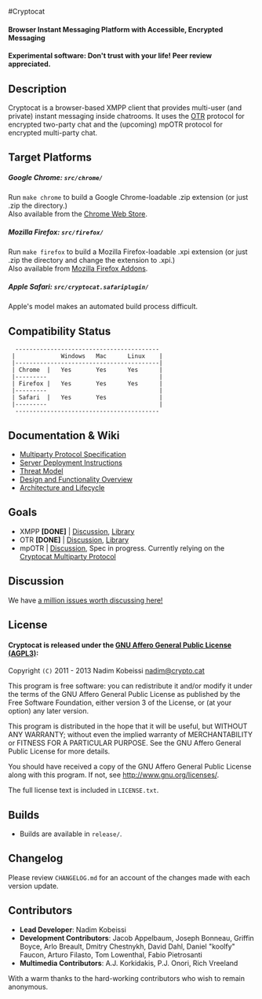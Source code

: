#Cryptocat
#### Browser Instant Messaging Platform with Accessible, Encrypted Messaging
#### Experimental software: Don't trust with your life! Peer review appreciated.

## Description
Cryptocat is a browser-based XMPP client that provides multi-user (and private) instant messaging inside chatrooms. It uses the [OTR](http://www.cypherpunks.ca/otr/) protocol for encrypted two-party chat and the (upcoming) mpOTR protocol for encrypted multi-party chat.  

## Target Platforms
##### Google Chrome: `src/chrome/`
Run `make chrome` to build a Google Chrome-loadable .zip extension (or just .zip the directory.)  
Also available from the [Chrome Web Store](https://chrome.google.com/webstore/detail/cryptocat/gonbigodpnfghidmnphnadhepmbabhij).  
##### Mozilla Firefox: `src/firefox/`
Run `make firefox` to build a Mozilla Firefox-loadable .xpi extension (or just .zip the directory and change the extension to .xpi.)  
Also available from [Mozilla Firefox Addons](https://addons.mozilla.org/en-US/firefox/addon/cryptocat/).  
##### Apple Safari: `src/cryptocat.safariplugin/`
Apple's model makes an automated build process difficult.  

## Compatibility Status
```
  -----------------------------------------
 |             Windows   Mac      Linux    |
 |-----------------------------------------|
 | Chrome  |   Yes       Yes      Yes      |
 |---------                                |
 | Firefox |   Yes       Yes      Yes      |
 |---------                                |
 | Safari  |   Yes       Yes               |
 |---------                                |
  -----------------------------------------
```  

## Documentation & Wiki
* [Multiparty Protocol Specification](https://github.com/cryptocat/cryptocat/wiki/Multiparty-Protocol-Specification)  
* [Server Deployment Instructions](https://github.com/cryptocat/cryptocat/wiki/Server-Deployment-Instructions)  
* [Threat Model](https://github.com/cryptocat/cryptocat/wiki/Threat-Model)  
* [Design and Functionality Overview](https://github.com/cryptocat/cryptocat/wiki/Design-and-Functionality)  
* [Architecture and Lifecycle](https://project.crypto.cat/documents/a&l.pdf)  

## Goals
* XMPP **[DONE]** | [Discussion](https://github.com/cryptocat/cryptocat/issues/83), [Library](http://strophe.im)
* OTR **[DONE]** | [Discussion](https://github.com/cryptocat/cryptocat/issues/84), [Library](https://github.com/arlolra/otr)
* mpOTR | [Discussion](https://github.com/cryptocat/cryptocat/issues/82), Spec in progress. Currently relying on the [Cryptocat Multiparty Protocol](https://github.com/cryptocat/cryptocat/wiki/Multiparty-Protocol-Specification)  

## Discussion
We have [a million issues worth discussing here!](https://github.com/cryptocat/cryptocat/issues)

## License
#### Cryptocat is released under the [GNU Affero General Public License (AGPL3)](https://www.gnu.org/licenses/agpl-3.0.html):  
Copyright `(C)` 2011 - 2013 Nadim Kobeissi <nadim@crypto.cat>  

This program is free software: you can redistribute it and/or modify
it under the terms of the GNU Affero General Public License as
published by the Free Software Foundation, either version 3 of the
License, or (at your option) any later version.  

This program is distributed in the hope that it will be useful,
but WITHOUT ANY WARRANTY; without even the implied warranty of
MERCHANTABILITY or FITNESS FOR A PARTICULAR PURPOSE. See the
GNU Affero General Public License for more details.  

You should have received a copy of the GNU Affero General Public License
along with this program. If not, see <http://www.gnu.org/licenses/>.  

The full license text is included in `LICENSE.txt`.  

## Builds
* Builds are available in `release/`.  

## Changelog
Please review `CHANGELOG.md` for an account of the changes made with each version update.  

## Contributors
* **Lead Developer**: Nadim Kobeissi  
* **Development Contributors**: Jacob Appelbaum, Joseph Bonneau, Griffin Boyce, Arlo Breault, Dmitry Chestnykh, David Dahl, Daniel "koolfy" Faucon, Arturo Filasto, Tom Lowenthal, Fabio Pietrosanti  
* **Multimedia Contributors**: A.J. Korkidakis, P.J. Onori, Rich Vreeland  
  
With a warm thanks to the hard-working contributors who wish to remain anonymous.